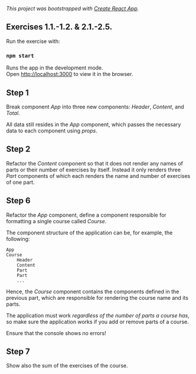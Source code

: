_This project was bootstrapped with [Create React App](https://github.com/facebook/create-react-app)._

## Exercises 1.1.-1.2. & 2.1.-2.5.

Run the exercise with:

### `npm start`

Runs the app in the development mode.<br />
Open [http://localhost:3000](http://localhost:3000) to view it in the browser.

## Step 1

Break component _App_ into three new components: _Header_, _Content_, and _Total_.

All data still resides in the _App_ component, which passes the necessary data to each component using _props_.

## Step 2

Refactor the _Content_ component so that it does not render any names of parts or their number of exercises by itself. Instead it only renders three _Part_ components of which each renders the name and number of exercises of one part.

## Step 6

Refactor the _App_ component, define a component responsible for formatting a single course called _Course_.

The component structure of the application can be, for example, the following:

    App
    Course
        Header
        Content
        Part
        Part
        ...

Hence, the _Course_ component contains the components defined in the previous part, which are responsible for rendering the course name and its parts.

The application must work _regardless of the number of parts a course has_, so make sure the application works if you add or remove parts of a course.

Ensure that the console shows no errors!

## Step 7

Show also the sum of the exercises of the course.
